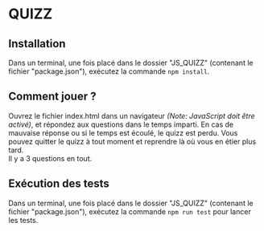 # QUIZZ

## Installation
Dans un terminal, une fois placé dans le dossier "JS_QUIZZ" (contenant le fichier "package.json"), exécutez la commande `npm install`.

## Comment jouer ?
Ouvrez le fichier index.html dans un navigateur *(Note: JavaScript doit être activé)*, et répondez aux questions dans le temps imparti. En cas de mauvaise réponse ou si le temps est écoulé, le quizz est perdu. Vous pouvez quitter le quizz à tout moment et reprendre là où vous en étier plus tard.  
Il y a 3 questions en tout.

## Exécution des tests
Dans un terminal, une fois placé dans le dossier "JS_QUIZZ" (contenant le fichier "package.json"), exécutez la commande `npm run test` pour lancer les tests.
